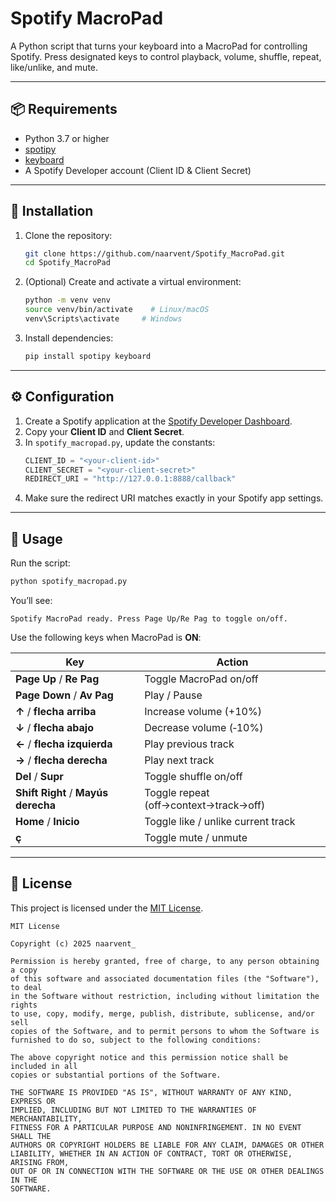 # Spotify MacroPad

A Python script that turns your keyboard into a MacroPad for controlling Spotify. Press designated keys to control playback, volume, shuffle, repeat, like/unlike, and mute.

---

## 📦 Requirements

- Python 3.7 or higher
- [spotipy](https://pypi.org/project/spotipy/)
- [keyboard](https://pypi.org/project/keyboard/)
- A Spotify Developer account (Client ID & Client Secret)

---

## 🔧 Installation

1. Clone the repository:
   ```bash
   git clone https://github.com/naarvent/Spotify_MacroPad.git
   cd Spotify_MacroPad
   ```
2. (Optional) Create and activate a virtual environment:
   ```bash
   python -m venv venv
   source venv/bin/activate    # Linux/macOS
   venv\Scripts\activate     # Windows
   ```
3. Install dependencies:
   ```bash
   pip install spotipy keyboard
   ```

---

## ⚙ Configuration

1. Create a Spotify application at the [Spotify Developer Dashboard](https://developer.spotify.com/dashboard/applications).
2. Copy your **Client ID** and **Client Secret**.
3. In `spotify_macropad.py`, update the constants:
   ```python
   CLIENT_ID = "<your-client-id>"
   CLIENT_SECRET = "<your-client-secret>"
   REDIRECT_URI = "http://127.0.0.1:8888/callback"
   ```
4. Make sure the redirect URI matches exactly in your Spotify app settings.

---

## 🚀 Usage

Run the script:

```bash
python spotify_macropad.py
```

You’ll see:

```
Spotify MacroPad ready. Press Page Up/Re Pag to toggle on/off.
```

Use the following keys when MacroPad is **ON**:

| Key                                 | Action                                |
| ----------------------------------- | ------------------------------------- |
| **Page Up** / **Re Pag**            | Toggle MacroPad on/off                |
| **Page Down** / **Av Pag**          | Play / Pause                          |
| **↑** / **flecha arriba**           | Increase volume (+10%)                |
| **↓** / **flecha abajo**            | Decrease volume (‑10%)                |
| **←** / **flecha izquierda**        | Play previous track                   |
| **→** / **flecha derecha**          | Play next track                       |
| **Del** / **Supr**                  | Toggle shuffle on/off                 |
| **Shift Right** / **Mayús derecha** | Toggle repeat (off→context→track→off) |
| **Home** / **Inicio**               | Toggle like / unlike current track    |
| **ç**                               | Toggle mute / unmute                  |

---

## 📝 License

This project is licensed under the [MIT License](LICENSE).

```text
MIT License

Copyright (c) 2025 naarvent_

Permission is hereby granted, free of charge, to any person obtaining a copy
of this software and associated documentation files (the "Software"), to deal
in the Software without restriction, including without limitation the rights
to use, copy, modify, merge, publish, distribute, sublicense, and/or sell
copies of the Software, and to permit persons to whom the Software is
furnished to do so, subject to the following conditions:

The above copyright notice and this permission notice shall be included in all
copies or substantial portions of the Software.

THE SOFTWARE IS PROVIDED "AS IS", WITHOUT WARRANTY OF ANY KIND, EXPRESS OR
IMPLIED, INCLUDING BUT NOT LIMITED TO THE WARRANTIES OF MERCHANTABILITY,
FITNESS FOR A PARTICULAR PURPOSE AND NONINFRINGEMENT. IN NO EVENT SHALL THE
AUTHORS OR COPYRIGHT HOLDERS BE LIABLE FOR ANY CLAIM, DAMAGES OR OTHER
LIABILITY, WHETHER IN AN ACTION OF CONTRACT, TORT OR OTHERWISE, ARISING FROM,
OUT OF OR IN CONNECTION WITH THE SOFTWARE OR THE USE OR OTHER DEALINGS IN THE
SOFTWARE.
